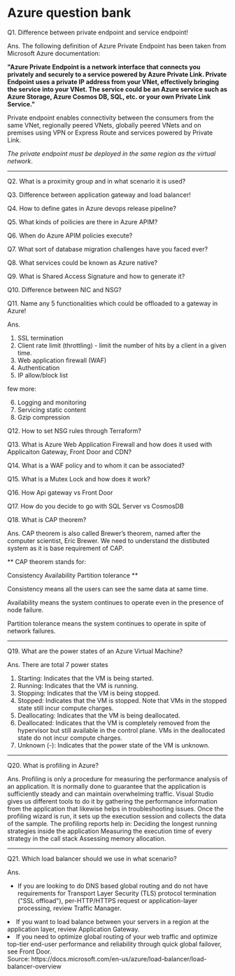 ﻿# Azure question bank
 
Q1. Difference between private endpoint and service endpoint!

Ans. The following definition of Azure Private Endpoint has been taken from Microsoft Azure documentation:

**"Azure Private Endpoint is a network interface that connects you privately and securely to a service powered by Azure Private Link. Private Endpoint uses a private IP address from your VNet, effectively bringing the service into your VNet. The service could be an Azure service such as Azure Storage, Azure Cosmos DB, SQL, etc. or your own Private Link Service."**

Private endpoint enables connectivity between the consumers from the same VNet, regionally peered VNets, globally peered VNets and on premises using VPN or Express Route and services powered by Private Link.

*The private endpoint must be deployed in the same region as the virtual network*.
<hr/>

Q2. What is a proximity group and in what scenario it is used?

Q3. Difference between application gateway and load balancer!

Q4. How to define gates in Azure devops release pipeline?

Q5. What kinds of poilicies are there in Azure APIM?

Q6. When do Azure APIM policies execute?

Q7. What sort of database migration challenges have you faced ever?

Q8. What services could be known as Azure native?

Q9. What is Shared Access Signature and how to generate it?

Q10. Difference between NIC and NSG?

Q11. Name any 5 functionalities which could be offloaded to a gateway in Azure!

Ans.
1. SSL termination
2. Client rate limit (throttling) - limit the number of hits by a client in a given time.
3. Web application firewall (WAF)
4. Authentication
5. IP allow/block list

few more:

6. Logging and monitoring
7. Servicing static content
8. Gzip compression

Q12. How to set NSG rules through Terraform?

Q13. What is Azure Web Application Firewall and how does it used with Applicaiton Gateway, Front Door and CDN?

Q14. What is a WAF policy and to whom it can be associated?

Q15. What is a Mutex Lock and how does it work?

Q16. How Api gateway vs Front Door

Q17. How do you decide to go with SQL Server vs CosmosDB

Q18. What is CAP theorem?

Ans. CAP theorem is also called Brewer’s theorem, named after the computer scientist, Eric Brewer.
We need to understand the distibuted system as it is base requirement of CAP.

**
CAP theorem stands for:

Consistency
Availability
Partition tolerance
**

Consistency means all the users can see the same data at same time.

Availability means the system continues to operate even in the presence of node failure.

Partition tolerance means the system continues to operate in spite of network failures.

<hr/>

Q19. What are the power states of an Azure Virtual Machine?

Ans. 
There are total 7 power states
1. Starting: Indicates that the VM is being started.
2. Running: Indicates that the VM is running.
3. Stopping: Indicates that the VM is being stopped.
4. Stopped: Indicates that the VM is stopped. Note that VMs in the stopped state still incur compute charges.
5. Deallocating: Indicates that the VM is being deallocated.
6. Deallocated: Indicates that the VM is completely removed from the hypervisor but still available in the control plane. VMs in the deallocated state do not incur compute charges.
7. Unknown (-): Indicates that the power state of the VM is unknown. 
   
<hr/>

Q20. What is profiling in Azure?

Ans. 
Profiling is only a procedure for measuring the performance analysis of an application. It is normally done to guarantee that the application is sufficiently steady and can maintain overwhelming traffic. Visual Studio gives us different tools to do it by gathering the performance information from the application that likewise helps in troubleshooting issues. Once the profiling wizard is run, it sets up the execution session and collects the data of the sample. The profiling reports help in: Deciding the longest running strategies inside the application Measuring the execution time of every strategy in the call stack Assessing memory allocation.

<hr/>

Q21. Which load balancer should we use in what scenario?

Ans.
<ul><li>If you are looking to do DNS based global routing and do not have requirements for Transport Layer Security (TLS) protocol termination ("SSL offload"), per-HTTP/HTTPS request or application-layer processing, review Traffic Manager.</li></ul>
<li>If you want to load balance between your servers in a region at the application layer, review Application Gateway.</li>
<li>If you need to optimize global routing of your web traffic and optimize top-tier end-user performance and reliability through quick global failover, see Front Door.</li>
Source: https://docs.microsoft.com/en-us/azure/load-balancer/load-balancer-overview 

</hr>

